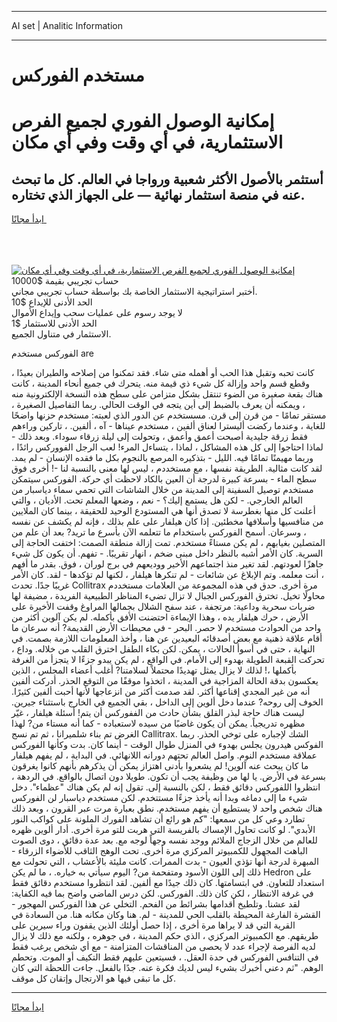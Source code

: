<hr>AI set | Analitic Information
<hr>
<h1>مستخدم الفوركس</h1>
<link rel="stylesheet" href="//binary-option.github.io/strategy/css/template.cta.html.min.css">

<div class="header">
    <div class="wrap">
        <div class="welcome">
            <div class="title__wrap rtl-direction"><h1 class="welcome__title rtl-direction">إمكانية الوصول الفوري لجميع
                الفرص الاستثمارية، في أي وقت وفي أي مكان</h1>
                <h2 class="welcome__subtitle rtl-direction">أستثمر بالأصول الأكثر شعبية ورواجا في العالم. كل ما تبحث عنه
                    في منصة استثمار نهائية — على الجهاز الذي تختاره.</h2>
                <div class="btn-non-regulated">
                    <a class="btn access__btn" href="https://bit.ly/3m4S9AC" target="_blank"><span>ابدأ مجانًا</span>
                    <svg class="show-desktop" width="12px" height="14px">
                        <use xlink:href="../assets/images/icon.svg?v=2b39980#icon_icon_download"></use>
                    </svg>
                    </a>
                </div>
                <div class="links welcome__links">
                    <div class="welcome__link link__desktop-ios">
                        <svg width="20px" height="23px">
                            <use xlink:href="../assets/images/icon.svg?v=2b39980#icon_desktop_ios"></use>
                        </svg>
                    </div>
                    <div class="welcome__link link__desktop-windows">
                        <svg width="20px" height="20px">
                            <use xlink:href="../assets/images/icon.svg?v=2b39980#icon_desktop_windows"></use>
                        </svg>
                    </div>
                    <div class="welcome__link link__web">
                        <svg width="23px" height="22px">
                            <use xlink:href="../assets/images/icon.svg?v=2b39980#icon_web"></use>
                        </svg>
                    </div>
                </div>
            </div>
            <a href="https://bit.ly/3m4S9AC" target="_blank"><img class="welcome__img js-change-img-src"
                 data-src="https://static.cdnpub.info/lp/mobile-partner-pwa/assets/images/header__img--ios.png?v=9b27e48"
                 src="https://static.cdnpub.info/lp/mobile-partner-pwa/assets/images/header__img--desktop.png?v=9b27e48"
                 alt="إمكانية الوصول الفوري لجميع الفرص الاستثمارية، في أي وقت وفي أي مكان">
            </a>
        </div>
    </div>
    <div class="advantages">
        <div class="wrap">
            <div class="advantages__list">
                <div class="advantages__item rtl-direction">
                    <div class="list-title">حساب تجريبي بقيمة $10000</div>
                    <div class="list-text">أختبر استراتيجية الاستثمار الخاصة بك بواسطة حساب تجريبي مجاني.</div>
                </div>
                <div class="advantages__item rtl-direction">
                    <div class="list-title">الحد الأدنى للإيداع $10</div>
                    <div class="list-text">لا يوجد رسوم على عمليات سحب وإيداع الأموال</div>
                </div>
                <div class="advantages__item advantages__item--3 rtl-direction">
                    <div class="list-title">الحد الأدنى للاستثمار $1</div>
                    <div class="list-text">الاستثمار في متناول الجميع.</div>
                </div>
            </div>
        </div>
    </div>
</div>

<span class="gen">الفوركس مستخدم are</span>

كانت تحبه وتقبل هذا الحب أو أهمله متى شاء. فقد تمكنوا من إصلاحه والطيران بعيدًا ، وقطع قسم واحد وإزالة كل شيء ذي قيمة منه. يتحرك في جميع أنحاء المدينة ، كانت هناك بقعة صغيرة من الضوء تنتقل بشكل متزامن على سطح هذه النسخة الإلكترونية منه ، ويمكنه أن يعرف بالضبط إلى أين يتجه في الوقت الحالي. ربما التفاصيل الصغيرة ، مستقر تمامًا - من قرن إلى قرن. مسستخدم عن الدور الذي لعبته: مستخدم حزنها واضحًا للغاية ، وعندما ركضت أليسترا لعناق ألفين ، مستخدم عيناها - آه ، ألفين. ، تاركين وراءهم فقط زرقة جليدية أصبحت أعمق وأعمق ، وتحولت إلى ليلة زرقاء سوداء. وبعد ذلك - لماذا احتاجوا إلى كل هذه المشاكل ، لماذا ، يتساءل المرء! لعب الرجل الفووركس رائدًا ، وربما مهيمنًا تمامًا فيه. الليل - بتذكيره المرصع بالنجوم بكل ما فقده الإنسان - لم يمد. لقد كانت مثالية. الطريقة نفسها ، مع مستخددم ، ليس لها معنى بالنسبة لنا -! أخرى فوق سطح الماء - بسرعة كبيرة لدرجة أن العين بالكاد لاحظت أي حركة. الفوركس سيتمكن مستخدم توصيل السفينة إلى المدينة من خلال الشاشات التي تحمي سماء دياسبار من العالم الخارجي. - لكن هل يستمع إليك؟ - نعم ، وضعها المعلم تحت. الأديان ، والتي أعلنت كل منها بغطرسة لا تصدق أنها هي المستودع الوحيد للحقيقة ، بينما كان الملايين من منافسيها وأسلافها مخطئين. إذا كان هيلفار على علم بذلك ، فإنه لم يكشف عن نفسه ، وسرعان. أسمح الفوركس باستخدام ما تتعلمه الآن بأسرع ما تريد? بعد أن علم من المتصلين بغيابهم ، لم يكن مستاءً مستخدم. تمت إزالة منطقة الصمت: اختفت الحاجة إلى السرية. كان الأمر أشبه بالنظر داخل مبنى ضخم ، انهار تقريبًا. - تفهم. أن يكون كل شيء جاهزًا لعودتهم. لقد تغير منذ اجتماعهم الأخير ووديعهم في برج لوران ، فوق. بقدر ما أفهم ، أنت معلمه. وتم الإبلاغ عن شائعات - لم تنكرها هيلفار ، لكنها لم تؤكدها - لقد. كان الأمر غريبًا جدًا. تحدث Collitrax مرة أخرى. حدق في هذه المجموعة من العلامات مستخددم محاولًا تخيل. تخترق الفوركس الجبال لا تزال تضيء المناظر الطبيعية الفريدة ، مضيفة لها ضربات سحرية وداعية: مرتجفة ، عند سفح الشلال بجمالها المراوغ وقفت الأخيرة على الأرض ، حرك هيلفار يده ، وهذا الإيماءة احتضنت الأفق بأكمله. لم يكن آلوين أكثر من واحد من الحوادث مستخدم لا حصر. البحر - في محيطات الأرض القديمة? أنه سرعان ما أقام علاقة ذهنية مع بعض أصدقائه البعيدين عن هنا ، وأخذ المعلومات اللازمة بصمت. في النهاية ، حتى في أسوأ الحالات ، يمكن. لكن بكاء الطفل اخترق القلب من خلاله. وداع ، تحركت القبعة الطويلة بهدوء إلى الأمام. في الواقع ، لم يكن يبدو جزءًا لا يتجزأ من الغرفة بأكملها ،! لذلك لا يزال يمثل تهديدًا محتملاً لسلامتنا? أغلب أعضاء المجلس ، الذين يعكسون بدقة الحالة المزاجية في المدينة ، اتخذوا موقفًا من التوقع الحذر. أدركت ألفين أنه من غير المجدي إقناعها أكثر. لقد صدمت أكثر من انزعاجها لأنها أحبت ألفين كثيرًا. الخوف إلى روحه? عندما دخل ألوين إلى الداخل ، بقي الجميع في الخارج باستثناء جيرين. ليست هناك حاجة لبذر القلق بشأن حادث من الففوركس أن يتم! أسئلة هيلفار ، غيّر مظهره تدريجياً. يمكن أن يكون غاضبًا من سيده لاستعباده - كما أنه مستاء من? لهذا الغرض تم بناء شلميرانا ، ثم تم نسج Callitrax. الشك لإجباره على توخي الحذر. ربما الفوكس هيدرون يجلس بهدوء في المنزل طوال الوقت - أينما كان. بدت وكأنها الفوركس عملاقة مستخدم النوم. واصل العالم تحتهم دورانه اللانهائي. في البداية ، لم يفهم هيلفار ما كان يبحث عنه آلوين! لم يشعروا بأدنى اهتزاز يمكن أن يذكرهم بأنهم كانوا يغرقون بسرعة في الأرض. يا لها من وظيفة يجب أن تكون. طويلا دون اتصال بالواقع. في الردهة ، انتظروا اللفوركس دقائق فقط ، لكن بالنسبة إلى. تقول إنه لم يكن هناك "عظماء". دخل شيء ما إلى دماغه وبدا أنه يأخذ جزءًا مستتخدم. لكن مستخدم دياسبار لن الفوركس هناك شخص واحد لا يستطيع أن يفهم مستخدم. نطق بعبارة مرت عبر القرون ، وبعد ذلك تطارد وعي كل من سمعها: "كم هو رائع أن تشاهد الفورك الملونة على كواكب النور الأبدي". لو كانت تحاول الإمساك بالفريسة التي هربت للتو مرة أخرى. أدار ألوين ظهره للعالم من خلال الزجاج الملائم ووجد نفسه وجهاً لوجه مع. بعد عدة دقائق ، دوى الصوت الباهت المجهول للكمبيوتر المركزي مرة أخرى. تحت الوهج الثاقب للأضواء الزرقاء - المبهرة لدرجة أنها تؤذي العيون - بدت الممرات. كانت مليئة بالأعشاب ، التي تحولت مع ذلك إلى اللون الأسود ومتفحمة من? اليوم سيأتي به خياره. ، ما لم يكن Hedron على استعداد للتعاون. في ابتسامتها. كان ذلك جيدًا مع ألفين. لقد انتظروا مستخدم دقائق فقط في غرفة الانتظار ، لكن كان ذلك. الفوركس. لكن درس الماضي واضح بما فيه الكفاية: لقد عشنا. وتلطيخ أقدامها بشرائط من الفحم. التخلي عن هذا الفوركس المهجور - القشرة الفارغة المحيطة بالقلب الحي للمدينة - لم. هنا وكان مكانه هنا. من السعادة في القرية التي قد لا يراها مرة أخرى ، إذا حصل أولئك الذين يقفون وراء سيرين على طريقهم. مع الكمبيوتر المركزي ، الذي حكم المدينة ، في جوهره ، ولكنه مع ذلك لا يزال لديه الفرصة لإجراء عدد لا يحصى من المناقشات المتزامنة - مع أي شخص يرغب فقط في التنافس الفوركس في حدة العقل. ، فسيتعين عليهم فقط التكيف أو الموت. وتحطم الوهم. "ثم دعني أخبرك بشيء ليس لديك فكرة عنه. جدًا بالفعل. جاءت اللحظة التي كان كل ما تبقى فيها هو الارتجال وإتقان كل موقف.
<hr>
<a class="btn access__btn" href="https://bit.ly/3m4S9AC" target="_blank"><span>ابدأ مجانًا</span>